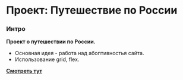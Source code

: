 # Проект: Путешествие по России

### Интро

**Проект о путешествии по России.**

* Основная идея - работа над абоптивностья сайта.
* Использование grid, flex.


**[Смотреть тут](https://heilrulez.github.io/russian-travel/)**
